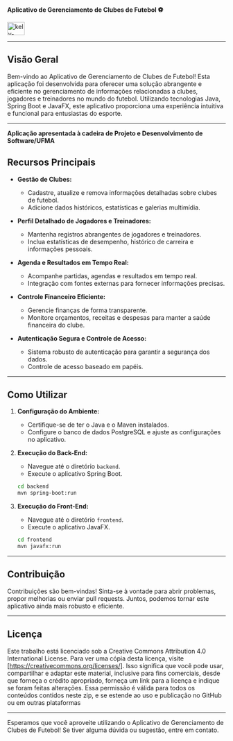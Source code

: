 **Aplicativo de Gerenciamento de Clubes de Futebol ⚽** 

 <img align="center" alt="kely-Java" height="30" width="40" src="https://img.shields.io/badge/Java-ED8B00?style=for-the-badge&logo=openjdk&logoColor=white">

---

## Visão Geral

Bem-vindo ao Aplicativo de Gerenciamento de Clubes de Futebol! Esta aplicação foi desenvolvida para oferecer uma solução abrangente e eficiente no gerenciamento de informações relacionadas a clubes, jogadores e treinadores no mundo do futebol. Utilizando tecnologias Java, Spring Boot e JavaFX, este aplicativo proporciona uma experiência intuitiva e funcional para entusiastas do esporte.

---
**Aplicação apresentada à cadeira de Projeto e Desenvolvimento de Software/UFMA**

## Recursos Principais

- **Gestão de Clubes:**
  - Cadastre, atualize e remova informações detalhadas sobre clubes de futebol.
  - Adicione dados históricos, estatísticas e galerias multimídia.

- **Perfil Detalhado de Jogadores e Treinadores:**
  - Mantenha registros abrangentes de jogadores e treinadores.
  - Inclua estatísticas de desempenho, histórico de carreira e informações pessoais.

- **Agenda e Resultados em Tempo Real:**
  - Acompanhe partidas, agendas e resultados em tempo real.
  - Integração com fontes externas para fornecer informações precisas.

- **Controle Financeiro Eficiente:**
  - Gerencie finanças de forma transparente.
  - Monitore orçamentos, receitas e despesas para manter a saúde financeira do clube.

- **Autenticação Segura e Controle de Acesso:**
  - Sistema robusto de autenticação para garantir a segurança dos dados.
  - Controle de acesso baseado em papéis.

---

## Como Utilizar

1. **Configuração do Ambiente:**
   - Certifique-se de ter o Java e o Maven instalados.
   - Configure o banco de dados PostgreSQL e ajuste as configurações no aplicativo.

2. **Execução do Back-End:**
   - Navegue até o diretório `backend`.
   - Execute o aplicativo Spring Boot.

   ```bash
   cd backend
   mvn spring-boot:run
   ```

3. **Execução do Front-End:**
   - Navegue até o diretório `frontend`.
   - Execute o aplicativo JavaFX.

   ```bash
   cd frontend
   mvn javafx:run
   ```
---

## Contribuição

Contribuições são bem-vindas! Sinta-se à vontade para abrir problemas, propor melhorias ou enviar pull requests. Juntos, podemos tornar este aplicativo ainda mais robusto e eficiente.

---

## Licença

Este trabalho está licenciado sob a Creative Commons Attribution 4.0 International License. Para ver uma cópia desta licença, visite [https://creativecommons.org/licenses/].
 Isso significa que você pode usar, compartilhar e adaptar este material, inclusive para fins comerciais, desde que forneça o crédito apropriado,
 forneça um link para a licença e indique se foram feitas alterações.
 Essa permissão é válida para todos os conteúdos contidos neste zip, e se estende ao uso e publicação no GitHub ou em outras plataformas

---

Esperamos que você aproveite utilizando o Aplicativo de Gerenciamento de Clubes de Futebol! Se tiver alguma dúvida ou sugestão, entre em contato.

